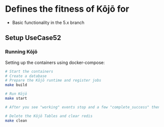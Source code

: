 # Defines the fitness of Kōjō for
- Basic functionality in the 5.x branch

## Setup UseCase52

### Running Kōjō
Setting up the containers using docker-compose:

```bash
# Start the containers
# Create a database
# Prepare the Kōjō runtime and register jobs
make build

# Run Kōjō
make start

# After you see "working" events stop and a few "complete_success" then all messages have been deleted. Press ctrl+c

# Delete the Kōjō Tables and clear redis
make clean
```
